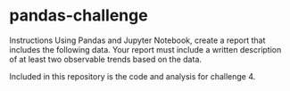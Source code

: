 # pandas-challenge

Instructions
Using Pandas and Jupyter Notebook, create a report that includes the following data. Your report must include a written description of at least two observable trends based on the data.

Included in this repository is the code and analysis for challenge 4. 
